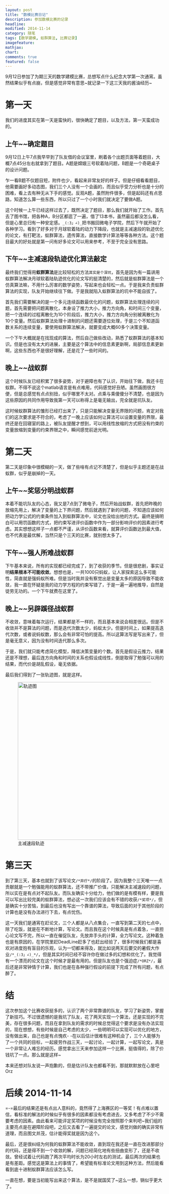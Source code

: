 ```yaml
---
layout: post
title: "数模比赛日记"
description: 参加数模比赛的记录
headline: 
modified: 2014-11-14
category: 随笔
tags: [数学建模, 蚁群算法, 比赛记录]
imagefeature: 
mathjax: 
chart: 
comments: true
featured: false
---
```


9月12日参加了为期三天的数学建模比赛，总想写点什么纪念大学第一次通宵。虽然结果似乎有点崩，但是感觉非常有意思~就记录一下这三天我的酱油经历~

# 第一天

我们的进度其实在第一天是蛮快的，很快确定了题目，以及方法，第一天蛮成功的。

## 上午~~确定题目

9月12日上午7点我早早到了队友借的会议室里，刷着各个出题页面等着题目，大概7点45分左右就拿到了题目。A题是嫦娥三号软着陆问题，B题是一个奇葩桌子的设计问题。

乍一看B题不仅题目短，附件也少，看起来非常友好的样子。但是仔细看看题目，他需要画好多动态图，我们三个人没有一个会画的，而且似乎受力分析也是十分的困难，看上去有种无从下手的感觉。反观A题，虽然附件很多，但是起码还有点思路，知道怎么算一些东西，所以只过了一个小时我们就决定了要做A题。

这个时候一上午已经这样过去了，既然决定了题目，那么我们就开始了工作。首先去了图书馆，把各种A，B分区都逛了一遍，借了13本书，虽然最后都没怎么看，但是心里总归有一种安定感。`_(:3」∠)_`把书搬回微电子学院，然后下午就开始了各种学习。看到了好多对于月球软着陆的动力下降段，也就是主减速段的轨迹优化的论文，有打靶法，蚁群算法，遗传算法，直接数学计算法等等各种方法。这个题目最大的好处就是第一问有好多论文可以用来参考，不至于完全没有思路。

## 下午~~主减速段轨迹优化算法敲定

最终我们觉得用**蚁群算法**是比较轻松的方法`其实是个深坑`，首先是因为有一篇讲用蚁群算法解决月球软着陆轨迹优化的论文写的挺清楚的，然后就是蚁群算法是一个仿真算法嘛，不用什么厉害的数学姿势，写起来也会轻松一点。于是我来负责蚁群算法的实现，队友开始继续往下做。于是我就陷入蚁群算法的坑中不能自拔了。

首先我们需要解决的是一个多元连续函数最优化的问题，蚁群算法处理连续的问题，首先需要把问题离散化，本身设了推力大小，推力方向角，和时间三个变量，把一个连续的过程离散化为10个阶段后，推力大小，推力方向角分别被离散化为10个变量。然后蚁群算法处理十进制的问题还需要逐位处理，于是三个不知道函数关系的连续变量，要使用蚁群算法解决，就要变成大概60多个决策变量。

一个下午大概就是在找现成的算法，然后自己做些改动，熟悉了蚁群算法的基本知识。但是也没有太大的进展，主要是这个算法中的信息素更新啊，局部信息素更新啊，这些东西也不是很好理解，还是花了一些时间的。

## 晚上~~战蚁群

这个时候队友已经积累了很多姿势，对于避障也有了认识，开始往下做，我还卡在蚁群。不得不说这个matlab语言是有点难用，代码感觉好丑陋。虽然画图很方便，但是总感觉有点点别扭，似乎哪里不太对。点乘与乘傻傻分不清楚，也是因为这些原因的共同作用导致我第一天可以称得上是毫无输出，完全就是坑队友。

这时候蚁群算法的雏形已经打出来了，只是只能解决变量无界限的问题，肯定对我们的这次要求是不符合的，考虑了一晚上应该如何让算法可以设置变量的界限，最终还是在回寝室的路上，被队友提醒才想到，可以用线性放缩的方式把没有约束的变量放缩到变量的约束界限之中，瞬间感觉前途光明。

# 第二天

第二天是印象中很模糊的一天，做了些啥有点记不清楚了，但是似乎主题还是在战蚁群，似乎是崩掉的一天。

## 上午~~奖惩分明战蚁群

本着不能坑队友的心态，我又是7点到了微电子，然后开始战蚁群，首先把昨晚的放缩先用上，解决了变量的上下界问题，然后就遇到了新的问题，不知道应该如何把动力学公式的约束条件加入到蚁群算法中，论文也没给出他的方式。最终是搞明白可以用罚函数的方式，把约束写进评价函数中作为一部分影响评价的因素进行考虑。其实想想这样子一点都不严谨，从评价函数来看，就算评价函数达到最大值，也不代表是最优解，当然只是个三天的比赛，就别想太多了。

## 下午~~强人所难战蚁群

下午基本来说，所有的实现都已经完成了，到了收获的季节。但是很悲剧，事实证明**结果根本不可能收敛**。想想也是，一共1000只蚂蚁，让人家探索这么多可能性，简直就是强蚂蚁所难。但是当时我并没有察觉出是变量太多的原因导致不能收敛，我一直在怀疑是我的动力学方程的约束写错了，于是一遍一遍地推导，自然是徒劳无功的。一个下午就费在这里了。

## 晚上~~另辟蹊径战蚁群

不收敛，意味着每次运行，结果都是不一样的，而且基本来说会相差很远。但是不收敛并不是算法的问题，而是迭代次数太少，蚂蚁太少。但是时间上，如果提高迭代次数，或者说蚂蚁数，那么会有非常可怕的提高。所以这算法写是写出来了，但是毫无意义，因为没有时间迭代那么多次。

于是，我们就只能考虑简化模型，降低决策变量的个数。首先是假设云推力，结果还是不理想，最后连方向角和时间的关系也假设成线性，倒是取得了勉强可以用的结果，而代价是胡乱假设，毫无依据。

最后我们得到了一张轨迹图，就是这样。

<figure>
	<img src="{{ site.url }}/images/MCM/轨迹.jpg" alt="轨迹图" height="500" width="500">
	<figcaption>主减速段轨迹</figcaption>
</figure>

# 第三天

到了第三天，基本也就到了该写论文`/*弃疗*/`的阶段了。因为我整个三天唯一一点贡献就是一个勉强能用的蚁群算法，还不带推广价值，只能解决主减速段的问题，所以实在是有点对不起队友。而队友确实十分给力，他们做的是有模有样，要是我可以写出比较完美的蚁群算法，想必这一次我们应该会有不错的收获`/*奖项*/`，但是确实十分苦恼，到最后也没有写出一个靠谱的算法，导致后面的对于其他阶段的计算也是没有办法进行下去，有点忧伤。

这一天我们是通宵在赶论文，三个人都是从八点集合，一直写到第二天的七点中，除了吃饭，就是在不断地计算，写论文。而且我在这个时候真是有点着急，一直担心论文写不完，所以一直在催促队友，先放弃手头的计算，全力写论文。这种着急也是有原因的，在学院里赶DeadLine赶多了也赶出经验了，很多时候我们都是喜欢对进度抱有盲目的乐观，认为一切都来得及，就比如说两天后要交的暑假大作业`/*_(:3」∠)_*/`，但是其实时间已经不容许你在做过多的幻想和优化了。我觉得有一个漂亮的论文在这个时候才是最有用的。但是队友也是个强迫症`/*ORZ*/`，最后还是非常钟情于计算，我们也是在各种强行假设的前提下完成了所有问题，有点醉了。

# 结

这次参加这个比赛收获挺多的，认识了两个非常靠谱的队友，学习了新姿势，掌握了新技巧。不过很遗憾的是我坑了队友，花了两天实现一个算法，还是实现的不完美，存在很多问题，而且在拿到队友的需求的时候总觉得这个要求是没有办法实现的，现在想想，有些时候是自己考虑的太少，一些明明可以实现可以优化的地方，没有做出来，自己也是有点愧疚- -在以后估计很难有这种机会了，三个人能够为了一个共同的目标，一起疲劳作战三天，一起讨论，一起计算，一起写论文，真是一个非常让人难忘的经历。感觉拿出三天来参加这样一个比赛，挺值得的，除了价钱坑了一点。那么就是这样~

本来还想对队友说一声抱歉的，但是估计队友也都看不到，那就默默放在心里吧Orz

# 后续 2014-11-14

=-=最后的结果还是有点出人意料的，竟然得了上海赛区的一等奖！有点难以置信，看标准的解法的时候似乎有很多的因素都没有考虑进去，又多考虑了不少不需要考虑的因素。由此看来可能评定奖项的时候没有完全按照那个来判吧~我们组的主要亮点是在避障阶段吧，之后又去看了一遍提交的论文，感觉刘做的确实非常有道理，而且图文并茂，估计能得奖就是因为这个。

最后，还是很纠结为何我的蚁群算法不能收敛，直到现在我还是一直在改进那部分的代码，还是得不到一个收敛的解，问题已经简化地有些扭曲变形了，还是不收敛。曾经试着让代码跑了两次平均时长为20小时左右的测试，最后两次的结果也是有差距。感觉这是算法上的事情了，希望能有标准论文用到这种方法，然后能看看到底十进制蚁群算法应该怎么写。

一直在想，要是当初能写出来这个算法，是不是就国奖了~这么一想，锅似乎更大了。